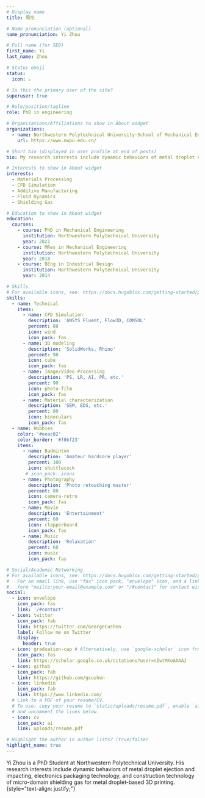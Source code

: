 ```yaml
---
# Display name
title: 周怡

# Name pronunciation (optional)
name_pronunciation: Yi Zhou

# Full name (for SEO)
first_name: Yi
last_name: Zhou

# Status emoji
status:
  icon: ☕️

# Is this the primary user of the site?
superuser: true

# Role/position/tagline
role: PhD in engineering

# Organizations/Affiliations to show in About widget
organizations:
  - name: Northwestern Polytechnical University·School of Mechanical Engineering
    url: https://www.nwpu.edu.cn/

# Short bio (displayed in user profile at end of posts)
bio: My research interests include dynamic behaviors of metal droplet ejection and impacting, electronics packaging technology, and construction technology of micro-domain shielding gas for metal droplet-based 3D printing.

# Interests to show in About widget
interests:
  - Materials Processing
  - CFD Simulation
  - Additive Manufacturing
  - Fluid Dynamics
  - Shielding Gas

# Education to show in About widget
education:
  courses:
    - course: PhD in Mechanical Engineering
      institution: Northwestern Polytechnical University
      year: 2021
    - course: MRes in Mechanical Engineering
      institution: Northwestern Polytechnical University
      year: 2018
    - course: BEng in Industrial Design
      institution: Northwestern Polytechnical University
      year: 2014

# Skills
# For available icons, see: https://docs.hugoblox.com/getting-started/page-builder/#icons
skills:
  - name: Technical
    items:
      - name: CFD Simulation
        description: 'ANSYS Fluent, Flow3D, COMSOL'
        percent: 80
        icon: wind
        icon_pack: fas
      - name: 3D modeling
        description: 'SolidWorks, Rhino'
        percent: 90
        icon: cube
        icon_pack: fas
      - name: Image/Video Processing
        description: 'PS, LR, AI, PR, etc.'
        percent: 90
        icon: photo-film
        icon_pack: fas
      - name: Material characterization
        description: 'SEM, EDS, etc.'
        percent: 80
        icon: binoculars
        icon_pack: fas
  - name: Hobbies
    color: '#eeac02'
    color_border: '#f0bf23'
    items:
      - name: Badminton
        description: 'Amateur hardcore player'
        percent: 100
        icon: shuttlecock
       # icon_pack: icons
      - name: Photography
        description: 'Photo retouching master'
        percent: 80
        icon: camera-retro
        icon_pack: fas
      - name: Movie
        description: 'Entertainment'
        percent: 60
        icon: clapperboard
        icon_pack: fas
      - name: Music
        description: 'Relaxation'
        percent: 60
        icon: music
        icon_pack: fas   

# Social/Academic Networking
# For available icons, see: https://docs.hugoblox.com/getting-started/page-builder/#icons
#   For an email link, use "fas" icon pack, "envelope" icon, and a link in the
#   form "mailto:your-email@example.com" or "/#contact" for contact widget.
social:
  - icon: envelope
    icon_pack: fas
    link: '/#contact'
  - icon: twitter
    icon_pack: fab
    link: https://twitter.com/GeorgeCushen
    label: Follow me on Twitter
    display:
      header: true
  - icon: graduation-cap # Alternatively, use `google-scholar` icon from `ai` icon pack
    icon_pack: fas
    link: https://scholar.google.co.uk/citations?user=sIwtMXoAAAAJ
  - icon: github
    icon_pack: fab
    link: https://github.com/gcushen
  - icon: linkedin
    icon_pack: fab
    link: https://www.linkedin.com/
  # Link to a PDF of your resume/CV.
  # To use: copy your resume to `static/uploads/resume.pdf`, enable `ai` icons in `params.yaml`,
  # and uncomment the lines below.
  - icon: cv
    icon_pack: ai
    link: uploads/resume.pdf

# Highlight the author in author lists? (true/false)
highlight_name: true
---
```


Yi Zhou is a PhD Student at Northwestern Polytechnical University. His research interests include dynamic behaviors of metal droplet ejection and impacting, electronics packaging technology, and construction technology of micro-domain shielding gas for metal droplet-based 3D printing.
{style="text-align: justify;"}
